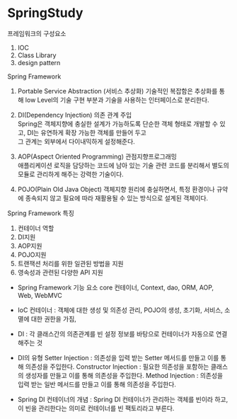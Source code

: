 # SpringStudy
프레임워크의 구성요소
1. IOC
2. Class Library
3. design pattern

 Spring Framework 

 1. Portable Service Abstraction (서비스 추상화)
 기술적인 복잡함은 추상화를 통해 low Level의 기술 구현 부분과 기술을 사용하는 인터페이스로 분리한다.

 2. DI(Dependency Injection) 의존 관계 주입 <br>
 Spring은 객체지향에 충실한 설계가 가능하도록 단순한 객체 형태로 개발할 수 있고, DI는 유연하게 확장 가능한 객체를 만들어 두고 <br>
 그 관계는 외부에서 다이내믹하게 설정해준다.

 3. AOP(Aspect Oriented Programming) 관점지향프로그래밍 <br>
 애플리케이션 로직을 담당하는 코드에 남아 있는 기술 관련 코드를 분리해서 별도의 모듈로 관리하게 해주는 강력한 기술이다.

 4. POJO(Plain Old Java Object) 
 객체지향 원리에 충실하면서, 특정 환경이나 규약에 종속되지 않고 필요에 따라 재활용될 수 있는 방식으로 설계된 객체이다.

 Spring Framework 특징
  1. 컨테이너 역할
  2. DI지원
  3. AOP지원
  4. POJO지원
  5. 트랜잭션 처리를 위한 일관된 방법을 지원
  6. 영속성과 관련된 다양한 API 지원

- Spring Framework 기능 요소
core 컨테이너, Context, dao, ORM, AOP, Web, WebMVC

- IoC 컨테이너 : 객체에 대한 생성 및 의존성 관리, POJO의 생성, 초기화, 서비스, 소멸에 대한 권한을 가짐,
- DI : 각 클래스간의 의존관계를 빈 설정 정보를 바탕으로 컨테이너가 자동으로 연결해주는 것
- DI의 유형
Setter Injection : 의존성을 입력 받는 Setter 메서드를 만들고 이를 통해 의존성을 주입한다.
Constructor Injection : 필요한 의존성을 포함하는 클래스의 생성자를 만들고 이를 통해 의존성을 주입한다.
Method Injection : 의존성을 입력 받는 일반 메서드를 만들고 이를 통해 의존성을 주입한다.
- Spring DI 컨테이너의 개념
: Spring DI 컨테이너가 관리하는 객체를 빈이라 하고, 이 빈을 관리한다는 의미로 컨테이너를 빈 팩토리라고 부른다.
